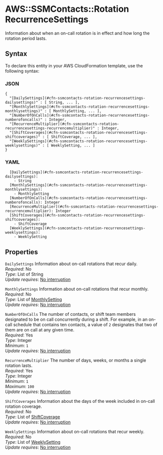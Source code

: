 # AWS::SSMContacts::Rotation RecurrenceSettings<a name="aws-properties-ssmcontacts-rotation-recurrencesettings"></a>

Information about when an on\-call rotation is in effect and how long the rotation period lasts\.

## Syntax<a name="aws-properties-ssmcontacts-rotation-recurrencesettings-syntax"></a>

To declare this entity in your AWS CloudFormation template, use the following syntax:

### JSON<a name="aws-properties-ssmcontacts-rotation-recurrencesettings-syntax.json"></a>

```
{
  "[DailySettings](#cfn-ssmcontacts-rotation-recurrencesettings-dailysettings)" : [ String, ... ],
  "[MonthlySettings](#cfn-ssmcontacts-rotation-recurrencesettings-monthlysettings)" : [ MonthlySetting, ... ],
  "[NumberOfOnCalls](#cfn-ssmcontacts-rotation-recurrencesettings-numberofoncalls)" : Integer,
  "[RecurrenceMultiplier](#cfn-ssmcontacts-rotation-recurrencesettings-recurrencemultiplier)" : Integer,
  "[ShiftCoverages](#cfn-ssmcontacts-rotation-recurrencesettings-shiftcoverages)" : [ ShiftCoverage, ... ],
  "[WeeklySettings](#cfn-ssmcontacts-rotation-recurrencesettings-weeklysettings)" : [ WeeklySetting, ... ]
}
```

### YAML<a name="aws-properties-ssmcontacts-rotation-recurrencesettings-syntax.yaml"></a>

```
  [DailySettings](#cfn-ssmcontacts-rotation-recurrencesettings-dailysettings): 
    - String
  [MonthlySettings](#cfn-ssmcontacts-rotation-recurrencesettings-monthlysettings): 
    - MonthlySetting
  [NumberOfOnCalls](#cfn-ssmcontacts-rotation-recurrencesettings-numberofoncalls): Integer
  [RecurrenceMultiplier](#cfn-ssmcontacts-rotation-recurrencesettings-recurrencemultiplier): Integer
  [ShiftCoverages](#cfn-ssmcontacts-rotation-recurrencesettings-shiftcoverages): 
    - ShiftCoverage
  [WeeklySettings](#cfn-ssmcontacts-rotation-recurrencesettings-weeklysettings): 
    - WeeklySetting
```

## Properties<a name="aws-properties-ssmcontacts-rotation-recurrencesettings-properties"></a>

`DailySettings`  <a name="cfn-ssmcontacts-rotation-recurrencesettings-dailysettings"></a>
Information about on\-call rotations that recur daily\.  
*Required*: No  
*Type*: List of String  
*Update requires*: [No interruption](https://docs.aws.amazon.com/AWSCloudFormation/latest/UserGuide/using-cfn-updating-stacks-update-behaviors.html#update-no-interrupt)

`MonthlySettings`  <a name="cfn-ssmcontacts-rotation-recurrencesettings-monthlysettings"></a>
Information about on\-call rotations that recur monthly\.  
*Required*: No  
*Type*: List of [MonthlySetting](aws-properties-ssmcontacts-rotation-monthlysetting.md)  
*Update requires*: [No interruption](https://docs.aws.amazon.com/AWSCloudFormation/latest/UserGuide/using-cfn-updating-stacks-update-behaviors.html#update-no-interrupt)

`NumberOfOnCalls`  <a name="cfn-ssmcontacts-rotation-recurrencesettings-numberofoncalls"></a>
The number of contacts, or shift team members designated to be on call concurrently during a shift\. For example, in an on\-call schedule that contains ten contacts, a value of `2` designates that two of them are on call at any given time\.  
*Required*: Yes  
*Type*: Integer  
*Minimum*: `1`  
*Update requires*: [No interruption](https://docs.aws.amazon.com/AWSCloudFormation/latest/UserGuide/using-cfn-updating-stacks-update-behaviors.html#update-no-interrupt)

`RecurrenceMultiplier`  <a name="cfn-ssmcontacts-rotation-recurrencesettings-recurrencemultiplier"></a>
The number of days, weeks, or months a single rotation lasts\.  
*Required*: Yes  
*Type*: Integer  
*Minimum*: `1`  
*Maximum*: `100`  
*Update requires*: [No interruption](https://docs.aws.amazon.com/AWSCloudFormation/latest/UserGuide/using-cfn-updating-stacks-update-behaviors.html#update-no-interrupt)

`ShiftCoverages`  <a name="cfn-ssmcontacts-rotation-recurrencesettings-shiftcoverages"></a>
Information about the days of the week included in on\-call rotation coverage\.  
*Required*: No  
*Type*: List of [ShiftCoverage](aws-properties-ssmcontacts-rotation-shiftcoverage.md)  
*Update requires*: [No interruption](https://docs.aws.amazon.com/AWSCloudFormation/latest/UserGuide/using-cfn-updating-stacks-update-behaviors.html#update-no-interrupt)

`WeeklySettings`  <a name="cfn-ssmcontacts-rotation-recurrencesettings-weeklysettings"></a>
Information about on\-call rotations that recur weekly\.  
*Required*: No  
*Type*: List of [WeeklySetting](aws-properties-ssmcontacts-rotation-weeklysetting.md)  
*Update requires*: [No interruption](https://docs.aws.amazon.com/AWSCloudFormation/latest/UserGuide/using-cfn-updating-stacks-update-behaviors.html#update-no-interrupt)
